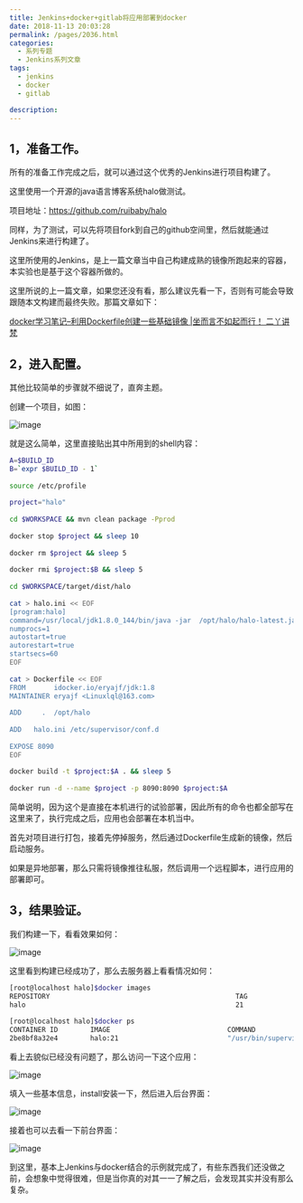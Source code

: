 ```yaml
---
title: Jenkins+docker+gitlab将应用部署到docker
date: 2018-11-13 20:03:28
permalink: /pages/2036.html
categories: 
  - 系列专题
  - Jenkins系列文章
tags: 
  - jenkins
  - docker
  - gitlab

description: 
---
```


## 1，准备工作。

所有的准备工作完成之后，就可以通过这个优秀的Jenkins进行项目构建了。

这里使用一个开源的java语言博客系统halo做测试。

项目地址：https://github.com/ruibaby/halo

同样，为了测试，可以先将项目fork到自己的github空间里，然后就能通过Jenkins来进行构建了。

这里所使用的Jenkins，是上一篇文章当中自己构建成熟的镜像所跑起来的容器，本实验也是基于这个容器所做的。

这里所说的上一篇文章，如果您还没有看，那么建议先看一下，否则有可能会导致跟随本文构建而最终失败。那篇文章如下：

[ docker学习笔记–利用Dockerfile创建一些基础镜像 |坐而言不如起而行！ 二丫讲梵](https://wiki.eryajf.net/pages/2030.html)

## 2，进入配置。

其他比较简单的步骤就不细说了，直奔主题。

创建一个项目，如图：

![image](http://t.eryajf.net/imgs/2021/09/90c217b1613492b0.jpg)

就是这么简单，这里直接贴出其中所用到的shell内容：

```sh
A=$BUILD_ID
B=`expr $BUILD_ID - 1`
 
source /etc/profile
 
project="halo"
 
cd $WORKSPACE && mvn clean package -Pprod
 
docker stop $project && sleep 10
 
docker rm $project && sleep 5
 
docker rmi $project:$B && sleep 5
 
cd $WORKSPACE/target/dist/halo
 
cat > halo.ini << EOF
[program:halo]
command=/usr/local/jdk1.8.0_144/bin/java -jar  /opt/halo/halo-latest.jar
numprocs=1
autostart=true
autorestart=true
startsecs=60
EOF
 
cat > Dockerfile << EOF
FROM       idocker.io/eryajf/jdk:1.8
MAINTAINER eryajf <Linuxlql@163.com>
 
ADD     .  /opt/halo
 
ADD   halo.ini /etc/supervisor/conf.d
 
EXPOSE 8090
EOF
 
docker build -t $project:$A . && sleep 5
 
docker run -d --name $project -p 8090:8090 $project:$A
```

简单说明，因为这个是直接在本机进行的试验部署，因此所有的命令也都全部写在这里来了，执行完成之后，应用也会部署在本机当中。

首先对项目进行打包，接着先停掉服务，然后通过Dockerfile生成新的镜像，然后启动服务。

如果是异地部署，那么只需将镜像推往私服，然后调用一个远程脚本，进行应用的部署即可。

## 3，结果验证。

我们构建一下，看看效果如何：

![image](http://t.eryajf.net/imgs/2021/09/3ff0e90b31ed1959.jpg)

这里看到构建已经成功了，那么去服务器上看看情况如何：

```sh
[root@localhost halo]$docker images
REPOSITORY                                              TAG                 IMAGE ID            CREATED             SIZE
halo                                                    21                  0ddee68e88db        13 minutes ago      955 MB
 
[root@localhost halo]$docker ps
CONTAINER ID        IMAGE                             COMMAND                  CREATED             STATUS              PORTS                              NAMES
2be8bf8a32e4        halo:21                           "/usr/bin/supervis..."   14 minutes ago      Up 14 minutes       22/tcp, 0.0.0.0:8090->8090/tcp     halo
```

看上去貌似已经没有问题了，那么访问一下这个应用：

![image](http://t.eryajf.net/imgs/2021/09/9aa2b88b54c2f2d0.jpg)

填入一些基本信息，install安装一下，然后进入后台界面：

![image](http://t.eryajf.net/imgs/2021/09/3381ff9985da0713.jpg)

接着也可以去看一下前台界面：

![image](http://t.eryajf.net/imgs/2021/09/395e1f6039315b7f.jpg)

到这里，基本上Jenkins与docker结合的示例就完成了，有些东西我们还没做之前，会想象中觉得很难，但是当你真的对其一一了解之后，会发现其实并没有那么复杂。
